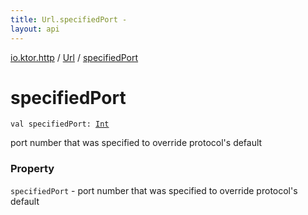 ```yaml
---
title: Url.specifiedPort - 
layout: api
---
```


<div class='api-docs-breadcrumbs'><a href="../index.html">io.ktor.http</a> / <a href="index.html">Url</a> / <a href="./specified-port.html">specifiedPort</a></div>

# specifiedPort

<div class="signature"><code><span class="keyword">val </span><span class="identifier">specifiedPort</span><span class="symbol">: </span><a href="https://kotlinlang.org/api/latest/jvm/stdlib/kotlin/-int/index.html"><span class="identifier">Int</span></a></code></div>

port number that was specified to override protocol's default

### Property

<code>specifiedPort</code> - port number that was specified to override protocol's default